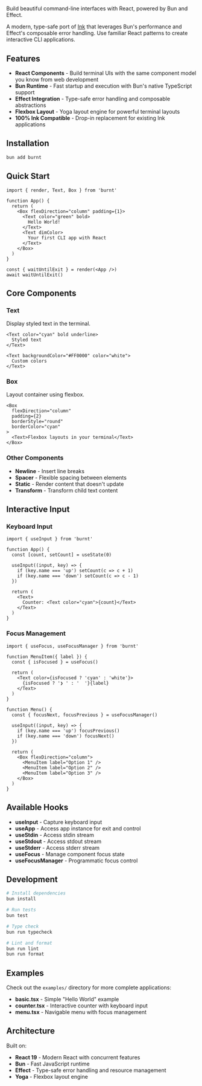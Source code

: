# <Burnt />

Build beautiful command-line interfaces with React, powered by Bun and Effect.

A modern, type-safe port of [Ink](https://github.com/vadimdemedes/ink) that leverages Bun's performance and Effect's composable error handling. Use familiar React patterns to create interactive CLI applications.

## Features

- **React Components** - Build terminal UIs with the same component model you know from web development
- **Bun Runtime** - Fast startup and execution with Bun's native TypeScript support
- **Effect Integration** - Type-safe error handling and composable abstractions
- **Flexbox Layout** - Yoga layout engine for powerful terminal layouts
- **100% Ink Compatible** - Drop-in replacement for existing Ink applications

## Installation

```bash
bun add burnt
```

## Quick Start

```tsx
import { render, Text, Box } from 'burnt'

function App() {
  return (
    <Box flexDirection="column" padding={1}>
      <Text color="green" bold>
        Hello World!
      </Text>
      <Text dimColor>
        Your first CLI app with React
      </Text>
    </Box>
  )
}

const { waitUntilExit } = render(<App />)
await waitUntilExit()
```

## Core Components

### Text

Display styled text in the terminal.

```tsx
<Text color="cyan" bold underline>
  Styled text
</Text>

<Text backgroundColor="#FF0000" color="white">
  Custom colors
</Text>
```

### Box

Layout container using flexbox.

```tsx
<Box
  flexDirection="column"
  padding={2}
  borderStyle="round"
  borderColor="cyan"
>
  <Text>Flexbox layouts in your terminal</Text>
</Box>
```

### Other Components

- **Newline** - Insert line breaks
- **Spacer** - Flexible spacing between elements
- **Static** - Render content that doesn't update
- **Transform** - Transform child text content

## Interactive Input

### Keyboard Input

```tsx
import { useInput } from 'burnt'

function App() {
  const [count, setCount] = useState(0)

  useInput((input, key) => {
    if (key.name === 'up') setCount(c => c + 1)
    if (key.name === 'down') setCount(c => c - 1)
  })

  return (
    <Text>
      Counter: <Text color="cyan">{count}</Text>
    </Text>
  )
}
```

### Focus Management

```tsx
import { useFocus, useFocusManager } from 'burnt'

function MenuItem({ label }) {
  const { isFocused } = useFocus()

  return (
    <Text color={isFocused ? 'cyan' : 'white'}>
      {isFocused ? '❯ ' : '  '}{label}
    </Text>
  )
}

function Menu() {
  const { focusNext, focusPrevious } = useFocusManager()

  useInput((input, key) => {
    if (key.name === 'up') focusPrevious()
    if (key.name === 'down') focusNext()
  })

  return (
    <Box flexDirection="column">
      <MenuItem label="Option 1" />
      <MenuItem label="Option 2" />
      <MenuItem label="Option 3" />
    </Box>
  )
}
```

## Available Hooks

- **useInput** - Capture keyboard input
- **useApp** - Access app instance for exit and control
- **useStdin** - Access stdin stream
- **useStdout** - Access stdout stream
- **useStderr** - Access stderr stream
- **useFocus** - Manage component focus state
- **useFocusManager** - Programmatic focus control

## Development

```bash
# Install dependencies
bun install

# Run tests
bun test

# Type check
bun run typecheck

# Lint and format
bun run lint
bun run format
```

## Examples

Check out the `examples/` directory for more complete applications:

- **basic.tsx** - Simple "Hello World" example
- **counter.tsx** - Interactive counter with keyboard input
- **menu.tsx** - Navigable menu with focus management

## Architecture

Built on:
- **React 19** - Modern React with concurrent features
- **Bun** - Fast JavaScript runtime
- **Effect** - Type-safe error handling and resource management
- **Yoga** - Flexbox layout engine
